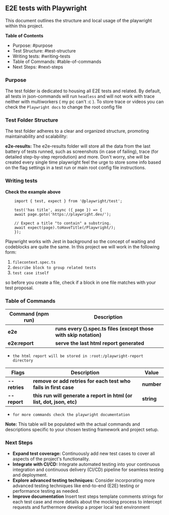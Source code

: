 ## E2E tests with Playwright

This document outlines the structure and local usage of the playwright within this project.

**Table of Contents**

* Purpose: #purpose
* Test Structure: #test-structure
* Writing tests: #writing-tests
* Table of Commands: #table-of-commands
* Next Steps: #next-steps

### Purpose

The test folder is dedicated to housing all E2E tests and related. By default, all tests in json-commands will run `headless` and will not work with trace neither with multiworkers ( my pc can't :c ). To store trace or videos you can check the `Playwright docs` to change the root config file

### Test Folder Structure

The test folder adheres to a clear and organized structure, promoting maintainability and scalability:

**e2e-results:** The e2e-results folder will store all the data from the last battery of tests runned, such as screenshots (in case of failing), trace (for detailed step-by-step reprodution) and more. Don't worry, she will be created every single time playwright feel the urge to store some info based on the flag settings in a test run or main root config file instructions.

### Writing tests

**Check the example above**

```
    import { test, expect } from '@playwright/test';

    test('has title', async ({ page }) => {
    await page.goto('https://playwright.dev/');

    // Expect a title "to contain" a substring.
    await expect(page).toHaveTitle(/Playwright/);
    });

```

Playwright works with Jest in background so the concept of waiting and codeblocks are quite the same. In this project we will work in the following form: 

1. ```filecontext.spec.ts```
2. ```describe block to group related tests```
3. ```test case itself```

so before you create a file, check if a block in one file matches with your test proposal.

### Table of Commands

| Command (npm run) | Description |
|---|---|
| **e2e** | **runs every {}.spec.ts files (except those with skip notation)** |
| **e2e:report** | **serve the last html report generated** |

-    `the html report will be stored in :root:/playwright-report directory`

| Flags | Description | Value |
|---|---|---|
| **--retries** | **remove or add retries for each test who fails in first case** | **number** |
| **--report** | **this run will generate a report in html (or list, dot, json, etc)** | **string**|

- `for more commands check the playwright documentation`


**Note:** This table will be populated with the actual commands and descriptions specific to your chosen testing framework and project setup.

### Next Steps

* **Expand test coverage:** Continuously add new test cases to cover all aspects of the project's functionality.
* **Integrate with CI/CD:** Integrate automated testing into your continuous integration and continuous delivery (CI/CD) pipeline for seamless testing and deployment.
* **Explore advanced testing techniques:** Consider incorporating more advanced testing techniques like end-to-end (E2E) testing or performance testing as needed.
* **Improve documentation** Insert test steps template comments strings for each test case and more details about the mocking process to intercept requests and furthermore develop a proper local test environment
